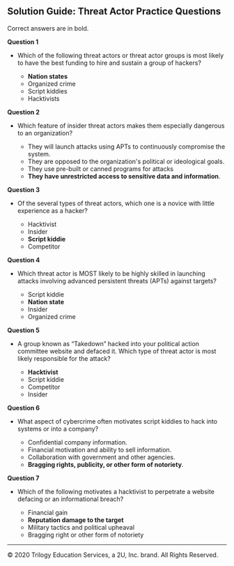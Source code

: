 ## Solution Guide: Threat Actor Practice Questions

Correct answers are in bold. 

**Question 1**

- Which of the following threat actors or threat actor groups is most likely to have the best funding to hire and sustain a group of hackers?

  - **Nation states**
  - Organized crime
  - Script kiddies
  - Hacktivists

**Question 2**

- Which feature of insider threat actors makes them especially dangerous to an organization?

  - They will launch attacks using APTs to continuously compromise the system.
  - They are opposed to the organization's political or ideological goals.
  - They use pre-built or canned programs for attacks
  - **They have unrestricted access to sensitive data and information**.
    
**Question 3**

- Of the several types of threat actors, which one is a novice with little experience as a hacker?

  - Hacktivist
  - Insider 
  - **Script kiddie**
  - Competitor

**Question 4**

- Which threat actor is MOST likely to be highly skilled in launching attacks involving advanced persistent threats (APTs) against targets?

  - Script kiddie
  - **Nation state**
  - Insider 
  - Organized crime
    
**Question 5**

- A group known as “Takedown” hacked into your political action committee website and defaced it. Which type of threat actor is most likely responsible for the attack?

  - **Hacktivist**
  - Script kiddie
  - Competitor
  - Insider
    
**Question 6**

- What aspect of cybercrime often motivates script kiddies to hack into systems or into a company?

  - Confidential company information. 
  - Financial motivation and ability to sell information. 
  - Collaboration with government and other agencies.
  - **Bragging rights, publicity, or other form of notoriety**.   

**Question 7**

- Which of the following motivates a hacktivist to perpetrate a website defacing or an informational breach?

  - Financial gain 
  - **Reputation damage to the target** 
  - Military tactics and political upheaval
  - Bragging right or other form of notoriety
---
 © 2020 Trilogy Education Services, a 2U, Inc. brand. All Rights Reserved.